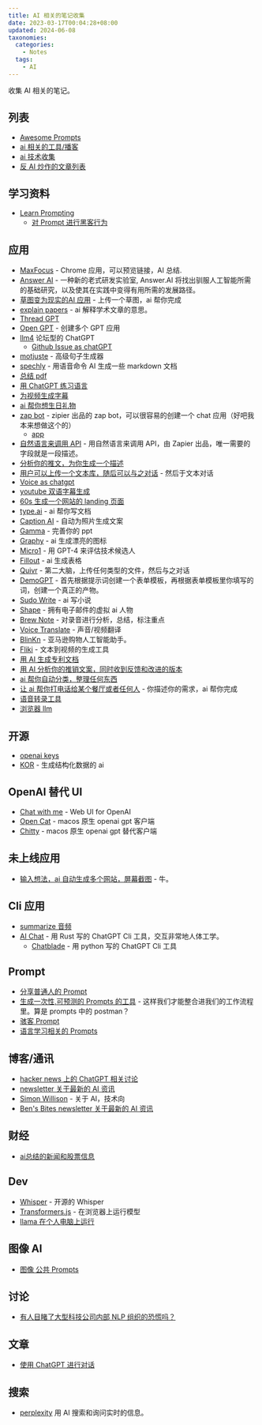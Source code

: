 ```yaml
---
title: AI 相关的笔记收集
date: 2023-03-17T00:04:28+08:00
updated: 2024-06-08
taxonomies:
  categories:
    - Notes
  tags:
    - AI
---
```


收集 AI 相关的笔记。

<!-- more -->

## 列表

- [Awesome Prompts ](https://github.com/f/awesome-chatgpt-prompts)
- [ai 相关的工具/播客](https://www.aicyclopedia.com/)
- [ai 技术收集](https://bytedance.feishu.cn/sheets/TcHTsRSczhda3BtpLQ4cMeVNnSf)
- [反 AI 炒作的文章列表](https://gist.github.com/veekaybee/be375ab33085102f9027853128dc5f0e)

## 学习资料

- [Learn Prompting](https://github.com/trigaten/Learn_Prompting)
  - [对 Prompt 进行黑客行为](https://learnprompting.org/docs/category/-prompt-hacking)

## 应用

- [MaxFocus](https://chromewebstore.google.com/detail/maxfocus-%E9%93%BE%E6%8E%A5%E9%A2%84%E8%A7%88/bnacincmbaknlbegecpioobkfgejlojp?utm_campaign=own-arc) - Chrome 应用，可以预览链接，AI 总结.
- [Answer AI](https://www.answer.ai/) - 一种新的老式研发实验室, Answer.AI 将找出驯服人工智能所需的基础研究，以及使其在实践中变得有用所需的发展路径。
- [草图变为现实的AI 应用](https://makereal.tldraw.com/) - 上传一个草图，ai 帮你完成
- [explain papers](https://www.explainpaper.com) - ai 解释学术文章的意思。
- [Thread GPT](https://threadgpt.vercel.app/)
- [Open GPT](https://open-gpt.app/) - 创建多个 GPT 应用
- [llm4](https://llm4.dev/) 论坛型的 ChatGPT
  - [Github Issue as chatGPT](https://github.com/second-state/chat-with-chatgpt/issues)
- [motjuste](https://motjuste.ai/) - 高级句子生成器
- [spechly](https://markdowngpt.speechly.com/) - 用语音命令 AI 生成一些 markdown 文档
- [总结 pdf](https://www.wrotescan.com/)
- [用 ChatGPT 练习语言](https://alexw00.github.io/tandem-gpt/)
- [为视频生成字幕](https://freesubtitles.ai/)
- [ai 帮你想生日礼物](https://gen.gifts/)
- [zap bot](https://twitter.com/bentossell/status/1631331541992235010) - zipier 出品的 zap bot，可以很容易的创建一个 chat 应用（好吧我本来想做这个的）
  - [app](https://zapbots.zapier.com/)
- [自然语言来调用 API](https://zapier.com/l/natural-language-actions) - 用自然语言来调用 API，由 Zapier 出品，唯一需要的字段就是一段描述。
- [分析你的推文，为你生成一个描述](https://twitter-bot.com/)
- [用户可以上传一个文本库，随后可以与之对话](https://mottle.com/) - 然后于文本对话
- [Voice as chatgpt](https://talkto.chat/)
- [youtube 双语字幕生成](https://alexzhangji-firelink-streamlit-webapp-9fdlcc.streamlit.app/)
- [60s 生成一个网站的 landing 页面](https://60sec.site)
- [type.ai](https://type.ai/) - ai 帮你写文档
- [Caption AI](https://www.captionit.ai/) - 自动为照片生成文案
- [Gamma](https://gamma.app/) - 完善你的 ppt
- [Graphy](https://graphy.app/) - ai 生成漂亮的图标
- [Micro1](https://www.micro1.ai) - 用 GPT-4 来评估技术候选人
- [Fillout](https://www.fillout.com/) - ai 生成表格
- [Quivr](https://github.com/StanGirard/quivr/) - 第二大脑，上传任何类型的文件，然后与之对话
- [DemoGPT](https://github.com/melih-unsal/DemoGPT) - 首先根据提示词创建一个表单模板，再根据表单模板里你填写的词，创建一个真正的产物。
- [Sudo Write](https://www.sudowrite.com/) - ai 写小说
- [Shape](https://shape.town/) - 拥有电子邮件的虚拟 ai 人物
- [Brew Note](https://app.looppanel.com/brewnote/) - 对录音进行分析，总结，标注重点
- [Voice Translate](https://app.voicetranslate.app/) - 声音/视频翻译
- [BlinKn](https://blinkn.shop/) - 亚马逊购物人工智能助手。
- [Fliki](https://fliki.ai/) - 文本到视频的生成工具
- [用 AI 生成专利文档](https://www.solveintelligence.com/)
- [用 AI 分析你的推销文案，同时收到反馈和改进的版本](https://www.pitchyouridea.ai/)
- [ai 帮你自动分类，整理任何东西](https://fabric.so/fabric-for-ios-and-android)
- [让 ai 帮你打电话给某个餐厅或者任何人](https://www.belva.ai/) - 你描述你的需求，ai 帮你完成
- [语音转录工具](https://transcript.lol/)
- [浏览器 llm](https://tinyllms.vercel.app/)

## 开源

- [openai keys](https://github.com/BerriAI/reliableGPT)
- [KOR](https://github.com/eyurtsev/kor) - 生成结构化数据的 ai

## OpenAI 替代 UI

- [Chat with me](https://www.chatwithme.chat/) - Web UI for OpenAI
- [Open Cat](https://apps.apple.com/us/app/opencat/id6445999201) - macos 原生 openai gpt 客户端
- [Chitty](https://apps.apple.com/us/app/chitty-ai-conversations/id6446221412?mt=12) - macos 原生 openai gpt 替代客户端

## 未上线应用

- [输入想法，ai 自动生成多个网站，屏幕截图](https://uizard.io/autodesigner/) - 牛。

## Cli 应用

- [summarize 音频](https://github.com/mcdallas/summarize)
- [AI Chat](https://github.com/sigoden/aichat/) - 用 Rust 写的 ChatGPT Cli 工具，交互非常地人体工学。
  - [Chatblade](https://github.com/npiv/chatblade) - 用 python 写的 ChatGPT Cli 工具

## Prompt

- [分享普通人的 Prompt](https://www.ordinarypeopleprompts.com/)
- [生成一次性,可预测的 Prompts 的工具](https://forge.promptmetheus.com/) - 这样我们才能整合进我们的工作流程里。算是 prompts 中的 postman？
- [骇客 Prompt](https://www.jailbreakchat.com/)
- [语言学习相关的 Prompts](https://drorm.github.io/leah/)

## 博客/通讯

- [hacker news 上的 ChatGPT 相关讨论](https://neontomo.com/play/chatgpt-news/)
- [newsletter 关于最新的 AI 资讯](https://www.bensbites.co/)
- [Simon Willison](https://simonwillison.net/) - 关于 AI，技术向
- [Ben's Bites newsletter 关于最新的 AI 资讯](https://www.bensbites.co/)

## 财经

- [ai总结的新闻和股票信息](https://wocstreet.com/ai-news)

## Dev

- [Whisper](https://github.com/ggerganov/whisper.cpp) - 开源的 Whisper
- [Transformers.js](https://github.com/xenova/transformers.js) - 在浏览器上运行模型
- [llama 在个人电脑上运行](https://simonwillison.net/2023/Mar/11/llama/)

## 图像 AI

- [图像 公共 Prompts](https://publicprompts.art/)

## 讨论

- [有人目睹了大型科技公司内部 NLP 组织的恐慌吗？](https://old.reddit.com/r/MachineLearning/comments/11rizyb/d_anyone_else_witnessing_a_panic_inside_nlp_orgs/)

## 文章

- [使用 ChatGPT 进行对话](https://10millionsteps.com/gpt-4-language-learning)

## 搜索

- [perplexity](https://www.perplexity.ai/) 用 AI 搜索和询问实时的信息。
